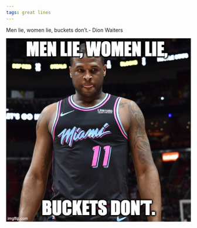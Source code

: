 ```yaml
---
tags: great lines
---
```


Men lie, women lie, buckets don’t.- Dion Waiters

![dion](https://raw.githubusercontent.com/muneer78/muneer78.github.io/master/images/waiters.jpeg)



